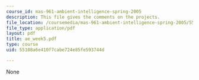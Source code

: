 ```yaml
---
course_id: mas-961-ambient-intelligence-spring-2005
description: This file gives the comments on the projects.
file_location: /coursemedia/mas-961-ambient-intelligence-spring-2005/55108a6e410f7cabe724e85fe593744d_ae_week5.pdf
file_type: application/pdf
layout: pdf
title: ae_week5.pdf
type: course
uid: 55108a6e410f7cabe724e85fe593744d

---
```

None